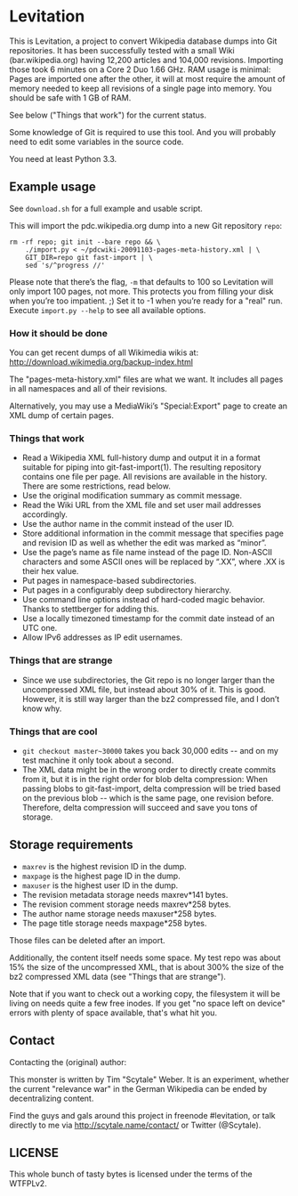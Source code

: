 # Levitation 

This is Levitation, a project to convert Wikipedia database dumps into Git
repositories. It has been successfully tested with a small Wiki
(bar.wikipedia.org) having 12,200 articles and 104,000 revisions. Importing
those took 6 minutes on a Core 2 Duo 1.66 GHz. RAM usage is minimal: Pages are
imported one after the other, it will at most require the amount of memory
needed to keep all revisions of a single page into memory. You should be safe
with 1 GB of RAM.

See below ("Things that work") for the current status.

Some knowledge of Git is required to use this tool. And you will probably need
to edit some variables in the source code.

You need at least Python 3.3.

## Example usage

See `download.sh` for a full example and usable script.

This will import the pdc.wikipedia.org dump into a new Git repository `repo`:

    rm -rf repo; git init --bare repo && \
        ./import.py < ~/pdcwiki-20091103-pages-meta-history.xml | \
        GIT_DIR=repo git fast-import | \
        sed 's/^progress //'

Please note that there’s the flag, `-m` that defaults to 100 so Levitation will
only import 100 pages, not more. This protects you from filling your disk when
you’re too impatient. ;) Set it to -1 when you’re ready for a "real" run.
Execute `import.py --help` to see all available options.

### How it should be done

You can get recent dumps of all Wikimedia wikis at:
http://download.wikimedia.org/backup-index.html

The "pages-meta-history.xml" files are what we want. It includes all pages
in all namespaces and all of their revisions.

Alternatively, you may use a MediaWiki’s "Special:Export" page to create an XML
dump of certain pages.

### Things that work

- Read a Wikipedia XML full-history dump and output it in a format suitable for
  piping into git-fast-import(1). The resulting repository contains one file
  per page. All revisions are available in the history. There are some
  restrictions, read below.
- Use the original modification summary as commit message.
- Read the Wiki URL from the XML file and set user mail addresses accordingly.
- Use the author name in the commit instead of the user ID.
- Store additional information in the commit message that specifies page and
  revision ID as well as whether the edit was marked as “minor”.
- Use the page’s name as file name instead of the page ID. Non-ASCII characters
  and some ASCII ones will be replaced by “.XX”, where .XX is their hex value.
- Put pages in namespace-based subdirectories.
- Put pages in a configurably deep subdirectory hierarchy.
- Use command line options instead of hard-coded magic behavior. Thanks to
  stettberger for adding this.
- Use a locally timezoned timestamp for the commit date instead of an UTC one.
- Allow IPv6 addresses as IP edit usernames. 

### Things that are strange

- Since we use subdirectories, the Git repo is no longer larger than the
  uncompressed XML file, but instead about 30% of it. This is good. However, it
  is still way larger than the bz2 compressed file, and I don’t know why.

### Things that are cool

- `git checkout master~30000` takes you back 30,000 edits -- and on my
  test machine it only took about a second.
- The XML data might be in the wrong order to directly create commits from it,
  but it is in the right order for blob delta compression: When passing blobs
  to git-fast-import, delta compression will be tried based on the previous
  blob -- which is the same page, one revision before. Therefore, delta
  compression will succeed and save you tons of storage.

## Storage requirements

- `maxrev` is the highest revision ID in the dump.
- `maxpage` is the highest page ID in the dump.
- `maxuser` is the highest user ID in the dump.
- The revision metadata storage needs maxrev*141 bytes.
- The revision comment storage needs maxrev*258 bytes.
- The author name storage needs maxuser*258 bytes.
- The page title storage needs maxpage*258 bytes.

Those files can be deleted after an import.

Additionally, the content itself needs some space. My test repo was about 15%
the size of the uncompressed XML, that is about 300% the size of the bz2
compressed XML data (see "Things that are strange").

Note that if you want to check out a working copy, the filesystem it will be
living on needs quite a few free inodes. If you get "no space left on device"
errors with plenty of space available, that's what hit you.

## Contact

Contacting the (original) author:

This monster is written by Tim "Scytale" Weber. It is an experiment, whether the
current "relevance war" in the German Wikipedia can be ended by decentralizing
content.

Find the guys and gals around this project in freenode #levitation, or talk
directly to me via http://scytale.name/contact/ or Twitter (@Scytale).

## LICENSE

This whole bunch of tasty bytes is licensed under the terms of the WTFPLv2.
